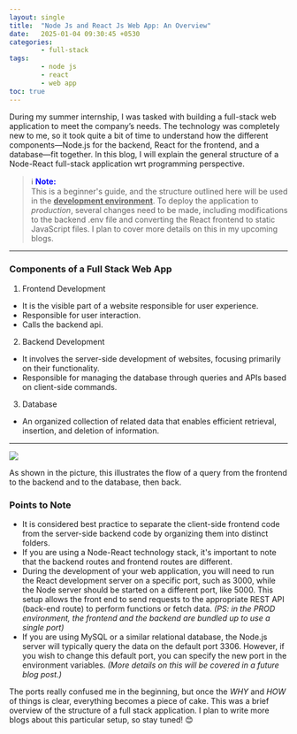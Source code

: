```yaml
---
layout: single
title:  "Node Js and React Js Web App: An Overview"
date:   2025-01-04 09:30:45 +0530
categories: 
        - full-stack
tags: 
        - node js
        - react
        - web app
toc: true
---
```

During my summer internship, I was tasked with building a full-stack web application to meet the company’s needs. The technology was completely new to me, so it took quite a bit of time to understand how the different components—Node.js for the backend, React for the frontend, and a database—fit together. In this blog, I will explain the general structure of a Node-React full-stack application wrt programming perspective.

>ℹ️ <span style="color: blue;">**Note:**</span><br>
> This is a beginner's guide, and the structure outlined here will be used in the <ins>**development environment**</ins>.  To deploy the application to *production*, several changes need to be made, including modifications to the backend .env file and converting the React frontend to static JavaScript files. I plan to cover more details on this in my upcoming blogs.

---
### Components of a Full Stack Web App
1. Frontend Development
- It is the visible part of a website responsible for user experience.
- Responsible for user interaction.
- Calls the backend api.

2. Backend Development
- It involves the server-side development of websites, focusing primarily on their functionality. 
- Responsible for managing the database through queries and APIs based on client-side commands.

3. Database
- An organized collection of related data that enables efficient retrieval, insertion, and deletion of information.

---
<img src="{{ site.baseurl }}/images/react-node-web-app.png">

As shown in the picture, this illustrates the flow of a query from the frontend to the backend and to the database, then back. 

### Points to Note
- It is considered best practice to separate the client-side frontend code from the server-side backend code by organizing them into distinct folders. 
- If you are using a Node-React technology stack, it's important to note that the backend routes and frontend routes are different. 
- During the development of your web application, you will need to run the React development server on a specific port, such as 3000, while the Node server should be started on a different port, like 5000. This setup allows the front end to send requests to the appropriate REST API (back-end route) to perform functions or fetch data. *(PS: in the PROD environment, the frontend and the backend are bundled up to use a single port)*
- If you are using MySQL or a similar relational database, the Node.js server will typically query the data on the default port 3306. However, if you wish to change this default port, you can specify the new port in the environment variables. *(More details on this will be covered in a future blog post.)*


The ports really confused me in the beginning, but once the *WHY* and *HOW* of things is clear, everything becomes a piece of cake. This was a brief overview of the structure of a full stack application. I plan to write more blogs about this particular setup, so stay tuned! 😊
